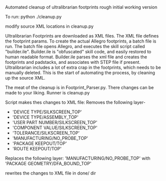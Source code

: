 
Automated cleanup of ultralibrarian footprints
rough initial working version

To run:
python ./cleanup.py

modify source XML locations in cleanup.py

Ultralibrarian Footprints are downloaded as XML files. The XML file defines the footprint params. To create the actual Allegro footprints, a batch file is run. The batch file opens Allegro, and executes the skill script called "builder.ile". Builder.ile is "obfuscated" skill code, and easily restored to human readable format. Builder.ile parses the xml file and creates the footprints and padstacks, and associates with STEP file if present. Ultralibrarian includes a lot of extra crap in the footprints, which needs to be manually deleted. This is the start of automating the process, by cleaning up the source XML.

The meat of the cleanup is in Footprint_Parser.py. There changes can be made to your liking. Runner is cleanup.py

Script makes thes changes to XML file:
Removes the following layer-
 - 'DEVICE TYPE/SILKSCREEN_TOP'    
 - 'DEVICE TYPE/ASSEMBLY_TOP'    
 - 'USER PART NUMBER/SILKSCREEN_TOP'      
 - 'COMPONENT VALUE/SILKSCREEN_TOP'    
 - 'TOLERANCE/SILKSCREEN_TOP'    
 - 'MANUFACTURING/NO_PROBE_TOP'    
 - 'PACKAGE KEEPOUT/TOP'    
 - 'ROUTE KEEPOUT/TOP'   

Replaces the following layer: 'MANUFACTURING/NO_PROBE_TOP' with 'PACKAGE GEOMETRY/DFA_BOUND_TOP'

rewrites the changes to XML file in done/ dir




